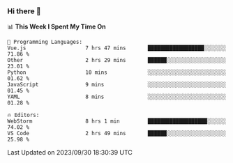 ### Hi there 👋

<!--
**asdf12303116/asdf12303116** is a ✨ _special_ ✨ repository because its `README.md` (this file) appears on your GitHub profile.

Here are some ideas to get you started:

- 🔭 I’m currently working on ...
- 🌱 I’m currently learning ...
- 👯 I’m looking to collaborate on ...
- 🤔 I’m looking for help with ...
- 💬 Ask me about ...
- 📫 How to reach me: ...
- 😄 Pronouns: ...
- ⚡ Fun fact: ...
-->

<!--START_SECTION:waka-->
📊 **This Week I Spent My Time On** 

```text
💬 Programming Languages: 
Vue.js                   7 hrs 47 mins       ██████████████████░░░░░░░   71.86 % 
Other                    2 hrs 29 mins       ██████░░░░░░░░░░░░░░░░░░░   23.01 % 
Python                   10 mins             ░░░░░░░░░░░░░░░░░░░░░░░░░   01.62 % 
JavaScript               9 mins              ░░░░░░░░░░░░░░░░░░░░░░░░░   01.45 % 
YAML                     8 mins              ░░░░░░░░░░░░░░░░░░░░░░░░░   01.28 % 

🔥 Editors: 
WebStorm                 8 hrs 1 min         ███████████████████░░░░░░   74.02 % 
VS Code                  2 hrs 49 mins       ██████░░░░░░░░░░░░░░░░░░░   25.98 % 
```


 Last Updated on 2023/09/30 18:30:39 UTC
<!--END_SECTION:waka-->
